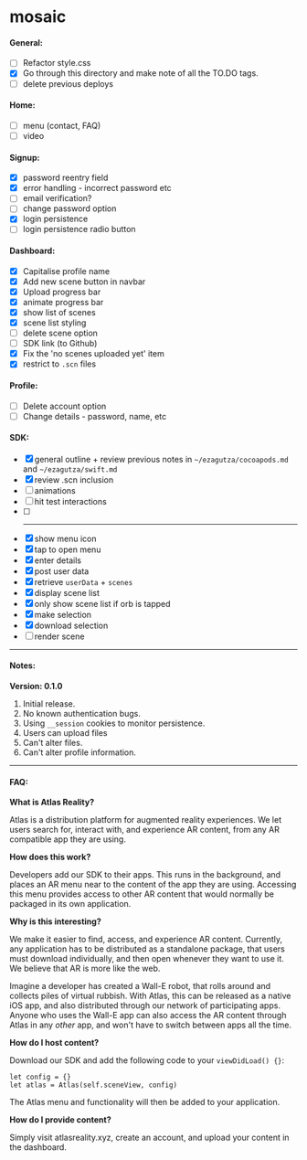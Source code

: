 # mosaic

#### General:

- [ ] Refactor style.css
- [x] Go through this directory and make note of all the TO.DO tags.
- [ ] delete previous deploys

#### Home:

- [ ] menu (contact, FAQ)
- [ ] video

#### Signup:

- [x] password reentry field
- [x] error handling - incorrect password etc
- [ ] email verification?
- [ ] change password option
- [x] login persistence
- [ ] login persistence radio button

#### Dashboard:

- [x] Capitalise profile name
- [x] Add new scene button in navbar
- [x] Upload progress bar
- [x] animate progress bar
- [x] show list of scenes
- [x] scene list styling
- [ ] delete scene option
- [ ] SDK link (to Github)
- [x] Fix the 'no scenes uploaded yet' item
- [x] restrict to `.scn` files

#### Profile:

- [ ] Delete account option
- [ ] Change details - password, name, etc

#### SDK:

- [x] general outline + review previous notes in `~/ezagutza/cocoapods.md` and `~/ezagutza/swift.md`
- [x] review .scn inclusion
- [ ] animations
- [ ] hit test interactions
- [ ] --------------------------
- [x] show menu icon
- [x] tap to open menu
- [x] enter details
- [x] post user data
- [x] retrieve `userData` + `scenes`
- [x] display scene list
- [x] only show scene list if orb is tapped
- [x] make selection
- [x] download selection
- [ ] render scene

----

#### Notes:

**Version: 0.1.0**

1. Initial release.
2. No known authentication bugs.
3. Using `__session` cookies to monitor persistence.
4. Users can upload files
5. Can't alter files.
6. Can't alter profile information.


----

#### FAQ:

**What is Atlas Reality?**

Atlas is a distribution platform for augmented reality experiences. We let users search for, interact with, and experience AR content, from
any AR compatible app they are using.

**How does this work?**

Developers add our SDK to their apps. This runs in the background, and places an AR menu near to the content of the app they are using. Accessing
this menu provides access to other AR content that would normally be packaged in its own application.

**Why is this interesting?**

We make it easier to find, access, and experience AR content. Currently, any application has to be distributed as a standalone package, that users
must download individually, and then open whenever they want to use it. We believe that AR is more like the web.

Imagine a developer has created a Wall-E robot, that rolls around and collects piles of virtual rubbish. With Atlas, this can be released as a native iOS app,
and also distributed through our network of participating apps. Anyone who uses the Wall-E app can also access the AR content through Atlas in any _other_ app,
and won't have to switch between apps all the time.

**How do I host content?**

Download our SDK and add the following code to your `viewDidLoad() {}`:

    let config = {}
    let atlas = Atlas(self.sceneView, config)

The Atlas menu and functionality will then be added to your application.

**How do I provide content?**

Simply visit atlasreality.xyz, create an account, and upload your content in the dashboard.






















<!--  -->
